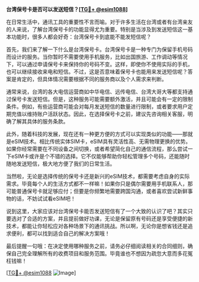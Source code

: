 **台湾保号卡是否可以发送短信？[[TG💪+ @esim1088](https://t.me/s/esim1088)]**

在日常生活中，通讯工具的重要性不言而喻。对于许多生活在台湾或者有台湾亲友的人来说，了解台湾保号卡的功能显得尤为重要。特别是当涉及到发送短信这一基本功能时，很多人都会好奇：台湾保号卡到底能不能发短信呢？

首先，我们来了解一下什么是台湾保号卡。台湾保号卡是一种专门为保留手机号码而设计的服务。当你暂时不需要使用手机服务，比如出国旅游、工作调动等情况下，可以通过申请保号卡来保持你的号码不变。这样，即使你不使用实际的手机，也可以继续接收来电和短信。不过，这是否意味着保号卡也能用来发送短信呢？答案是肯定的，但具体情况需要根据不同的服务商以及个人需求来判断。

通常来说，台湾的各大电信运营商如中华电信、远传电信、台湾大哥大等都支持通过保号卡发送短信。但是，这种服务可能需要额外激活，并且可能会有一定的限制条件。例如，有些运营商可能会对每月发送短信的数量进行限制，或者要求用户定期充值以维持账户活跃状态。因此，在选择保号卡之前，建议先咨询相关客服，明确了解其具体的服务条款。

此外，随着科技的发展，现在还有一种更方便的方式可以实现类似的功能——那就是eSIM技术。相比传统实体SIM卡，eSIM具有灵活性高、无需物理更换的优势。如果你经常需要在不同设备之间切换，或者希望简化自己的通信流程，那么尝试一下eSIM卡或许是个不错的选择。它不仅能够帮助你轻松管理多个号码，还能随时随地发送短信，极大地方便了我们的日常生活。

当然啦，无论是选择传统的保号卡还是新兴的eSIM技术，都需要考虑自身的实际需求。毕竟每个人的生活方式都不一样嘛！如果你只是偶尔需要用手机联系人，那可能普通保号卡就足够应付；但要是你频繁地需要跨国沟通，或者喜欢尝试新鲜事物的话，不妨试试看eSIM吧！

说到这里，大家应该对台湾保号卡能否发送短信有了一个大致的认识了吧？其实只要选对了合适的方案，并且提前做好功课，无论是保留原有号码还是享受便捷的新技术，都能让你轻松应对各种场景下的通讯挑战。所以啊，无论你是想省钱还是追求便利，都可以找到适合自己的解决方案哦！

最后提醒一句哦：在决定使用哪种服务之前，请务必仔细阅读相关的合同细则，确保自己完全理解所有的收费项目和服务范围。毕竟谁也不想因为疏忽大意而多花冤枉钱嘛！

[[TG💪+ @esim1088](https://t.me/s/esim1088) ![Image](https://i.postimg.cc/4NQfJmqS/Snipaste-2025-05-13-00-14-12.png)]